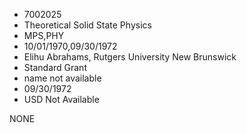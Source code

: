 * 7002025
* Theoretical Solid State Physics
* MPS,PHY
* 10/01/1970,09/30/1972
* Elihu Abrahams, Rutgers University New Brunswick
* Standard Grant
*   name not available
* 09/30/1972
* USD Not Available

NONE